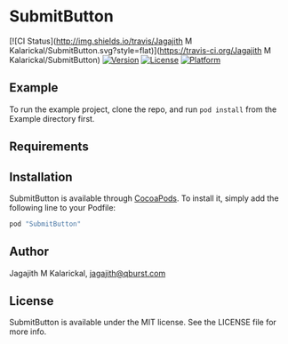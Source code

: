 # SubmitButton

[![CI Status](http://img.shields.io/travis/Jagajith M Kalarickal/SubmitButton.svg?style=flat)](https://travis-ci.org/Jagajith M Kalarickal/SubmitButton)
[![Version](https://img.shields.io/cocoapods/v/SubmitButton.svg?style=flat)](http://cocoapods.org/pods/SubmitButton)
[![License](https://img.shields.io/cocoapods/l/SubmitButton.svg?style=flat)](http://cocoapods.org/pods/SubmitButton)
[![Platform](https://img.shields.io/cocoapods/p/SubmitButton.svg?style=flat)](http://cocoapods.org/pods/SubmitButton)

## Example

To run the example project, clone the repo, and run `pod install` from the Example directory first.

## Requirements

## Installation

SubmitButton is available through [CocoaPods](http://cocoapods.org). To install
it, simply add the following line to your Podfile:

```ruby
pod "SubmitButton"
```

## Author

Jagajith M Kalarickal, jagajith@qburst.com

## License

SubmitButton is available under the MIT license. See the LICENSE file for more info.
